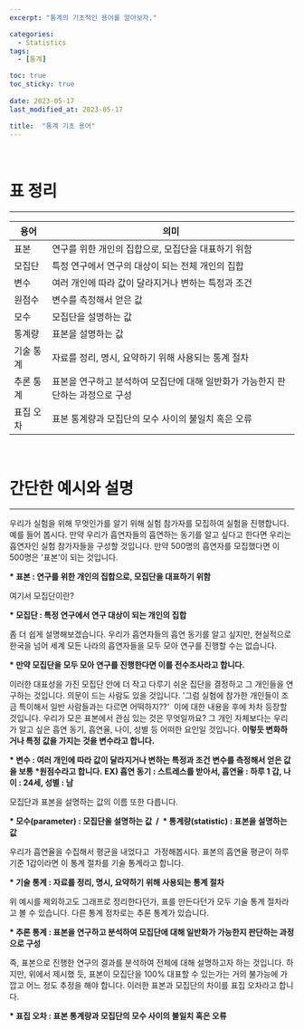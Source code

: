 ```yaml
---
excerpt: "통계의 기초적인 용어를 알아보자."

categories:
  - Statistics
tags:
  - [통계]

toc: true
toc_sticky: true
 
date: 2023-05-17
last_modified_at: 2023-05-17

title:  "통계 기초 용어"
---
```


<br>

# 표 정리
---

| 용어 | 의미 |
| --- | --- |
| 표본  | 연구를 위한 개인의 집합으로, 모집단을 대표하기 위함 |
| 모집단 | 특정 연구에서 연구의 대상이 되는 전체 개인의 집합 |
| 변수  | 여러 개인에 따라 값이 달라지거나 변하는 특정과 조건 |
| 원점수 | 변수를 측정해서 얻은 값 |
| 모수  | 모집단을 설명하는 값 |
| 통계량 | 표본을 설명하는 값 |
| 기술 통계 | 자료를 정리, 명시, 요약하기 위해 사용되는 통계 절차 |
| 추론 통계 | 표본을 연구하고 분석하여 모집단에 대해 일반화가 가능한지 판단하는 과정으로 구성 |
| 표집 오차 | 표본 통계량과 모집단의 모수 사이의 불일치 혹은 오류 |

<br>

# 간단한 예시와 설명
---

우리가 실험을 위해 무엇인가를 알기 위해 실험 참가자를 모집하여 실험을 진행합니다.
예를 들어 봅시다. 만약 우리가 흡연자들의 흡연하는 동기를 알고 싶다고 한다면 우리는 흡연자인 실험 참가자들을 구성할 것입니다.
만약 500명의 흡연자를 모집했다면 이 500명은 '표본'이 되는 것입니다.

**\* 표본 : 연구를 위한 개인의 집합으로, 모집단을 대표하기 위함**

여기서 모집단이란?

**\* 모집단 : 특정 연구에서 연구 대상이 되는 개인의 집합**

좀 더 쉽게 설명해보겠습니다.
우리가 흡연자들의 흡연 동기를 알고 싶지만, 현실적으로 한국을 넘어 세계 모든 나라의 흡연자들을 모두 모아 연구를 진행할 수는 없습니다.

**\* 만약 모집단을 모두 모아 연구를 진행한다면 이를 전수조사라고 합니다.**

이러한 대표성을 가진 모집단 안에 더 작고 다루기 쉬운 집단을 결정하고 그 개인들을 연구하는 것입니다.
의문이 드는 사람도 있을 것입니다. '그럼 실험에 참가한 개인들이 조금 특이해서 일반 사람들과는 다르면 어떡하지??' 
이에 대한 내용을 후에 차차 등장할 것입니다.
우리가 모은 표본에서 관심 있는 것은 무엇일까요? 그 개인 자체보다는 우리가 알고 싶은 흡연 동기, 흡연율, 나이, 성별 등 어떠한 요인일 것입니다. **이렇듯 변화하거나 특정 값을 가지는 것을 변수라고 합니다.**

**\* 변수 : 여러 개인에 따라 값이 달라지거나 변하는 특정과 조건**
**변수를 측정해서 얻은 값을 보통 \*원점수라고 합니다.**
**EX) 흡연 동기 : 스트레스를 받아서, 흡연율 : 하루 1 갑, 나이 : 24세, 성별 : 남** 

모집단과 표본을 설명하는 값의 이름 또한 다릅니다.

**\* 모수(parameter) : 모집단을 설명하는 값  /  \* 통계량(statistic) : 표본을 설명하는 값**

우리가 흡연율을 수집해서 평균을 내었다고  가정해봅시다. 표본의 흡연율 평균이 하루 기준 1갑이라면 이 통계 절차를 기술 통계라고 합니다.

**\* 기술 통계 : 자료를 정리, 명시, 요약하기 위해 사용되는 통계 절차**

위 예시를 제외하고도 그래프로 정리한다던가, 표를 만든다던가 모두 기술 통계 절차라고 볼 수 있습니다.
다른 통계 정차로는 추론 통계가 있습니다.

**\* 추론 통계 : 표본을 연구하고 분석하여 모집단에 대해 일반화가 가능한지 판단하는 과정으로 구성**

즉, 표본으로 진행한 연구의 결과를 분석하여 전체에 대해 설명하고자 하는 것입니다.
하지만, 위에서 제시했 듯, 표본이 모집단을 100% 대표할 수 있는가는 거의 불가능에 가깝고 어느 정도 추정을 해야 합니다. 이러한 표본과 모집단의 차이를 표집 오차라고 합니다.

**\* 표집 오차 : 표본 통계량과 모집단의 모수 사이의 불일치 혹은 오류**
